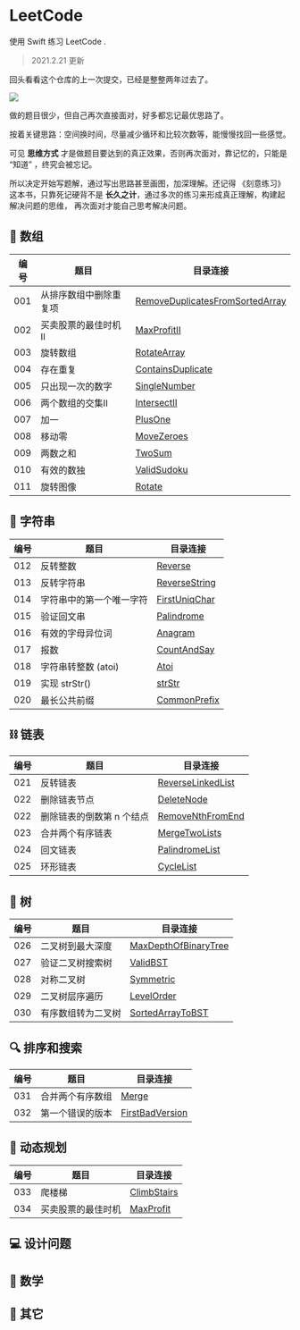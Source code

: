 
# LeetCode

使用 Swift 练习 LeetCode .

> 2021.2.21 更新

回头看看这个仓库的上一次提交，已经是整整两年过去了。

<img src="https://zenon-1255868537.cos.ap-guangzhou.myqcloud.com/blogPicture/20210221120029.png?imageMogr2/thumbnail/!50p" />

做的题目很少，但自己再次直接面对，好多都忘记最优思路了。

按着关键思路：空间换时间，尽量减少循环和比较次数等，能慢慢找回一些感觉。

可见 **思维方式** 才是做题目要达到的真正效果，否则再次面对，靠记忆的，只能是 “知道” ，终究会被忘记。

所以决定开始写题解，通过写出思路甚至画图，加深理解。还记得 《刻意练习》这本书，只靠死记硬背不是 **长久之计**，通过多次的练习来形成真正理解，构建起解决问题的思维， 再次面对才能自己思考解决问题。

## 🍋 数组



| 编号 | 题目 | 目录连接 | 
| --- | --- | ---|
| 001 | 从排序数组中删除重复项 | [RemoveDuplicatesFromSortedArray](./Array/RemoveDuplicatesFromSortedArray)
| 002 | 买卖股票的最佳时机 II | [MaxProfitII](./Array/MaxProfitII) 
| 003 | 旋转数组  |   [RotateArray](./Array/RotateArray) 
| 004 | 存在重复 | [ContainsDuplicate](./Array/ContainsDuplicate)
| 005 | 只出现一次的数字 |[SingleNumber](./Array/SingleNumber)
| 006 | 两个数组的交集II |[IntersectII](./Array/IntersectII)
| 007 | 加一 | [PlusOne](./Array/PlusOne)
| 008 | 移动零 | [MoveZeroes](./Array/MoveZeroes)
| 009 | 两数之和 |  [TwoSum](./Array/TwoSum)
| 010 | 有效的数独|  [ValidSudoku](./Array/ValidSudoku)
| 011 | 旋转图像|  [Rotate](./Array/Rotate) 



## 🍢 字符串

| 编号 | 题目 | 目录连接 | 
| --- | --- | ---|
| 012 | 反转整数 | [Reverse](./String/Reverse)
| 013 | 反转字符串 | [ReverseString](./String/ReverseString)
| 014 | 字符串中的第一个唯一字符| [FirstUniqChar](./String/FirstUniqChar)
| 015 | 验证回文串 | [Palindrome](./String/Palindrome)
| 016 | 有效的字母异位词| [Anagram](./String/Anagram) 
| 017 | 报数 | [CountAndSay](./String/CountAndSay)
| 018 |  字符串转整数 (atoi) | [Atoi](./String/Atoi)
| 019 | 实现 strStr() | [strStr](./String/strStr)
| 020 | 最长公共前缀 | [CommonPrefix](./String/CommonPrefix)

## ⛓️ 链表

| 编号 | 题目 | 目录连接 | 
| --- | --- | ---|
| 021 | 反转链表 | [ReverseLinkedList](./LinkedList/ReverseLinkedList)
| 022 | 删除链表节点 |  [DeleteNode](./LinkedList/DeleteNode)
| 022 | 删除链表的倒数第 n 个结点 |  [RemoveNthFromEnd](./LinkedList/RemoveNthFromEnd) 
| 023 | 合并两个有序链表 |  [MergeTwoLists](./LinkedList/MergeTwoLists) 
| 024 | 回文链表 | [PalindromeList](./LinkedList/PalindromeList)
| 025 | 环形链表 | [CycleList](./LinkedList/CycleList)

## 🌲 树

| 编号 | 题目 | 目录连接 | 
| --- | --- | ---|
| 026 | 二叉树到最大深度      | [MaxDepthOfBinaryTree](./Tree/MaxDepthOfBinaryTree)
| 027 | 验证二叉树搜索树      | [ValidBST](./Tree/ValidBST)
| 028 | 对称二叉树           | [Symmetric](./Tree/Symmetric)
| 029 | 二叉树层序遍历       | [LevelOrder](./Tree/LevelOrder)
| 030 | 有序数组转为二叉树    | [SortedArrayToBST](./Tree/SortedArrayToBST)


## 🔍 排序和搜索

| 编号 | 题目 | 目录连接 | 
| --- | --- | ---|
| 031 | 合并两个有序数组    | [Merge](./SortAndSearch/Merge)
| 032 | 第一个错误的版本    | [FirstBadVersion](./SortAndSearch/FirstBadVersion)


## 📄 动态规划

| 编号 | 题目 | 目录连接 | 
| --- | --- | ---|
| 033 | 爬楼梯 | [ClimbStairs](./DynamicProgramming/ClimbStairs)
| 034 | 买卖股票的最佳时机 | [MaxProfit](./MaxProfit/MaxProfit)


## 💻 设计问题

## 📝 数学

## 🥑 其它

